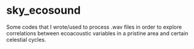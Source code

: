 # sky_ecosound
Some codes that I wrote/used to process .wav files in order to explore correlations between ecoacoustic variables in a pristine area and certain celestial cycles.
